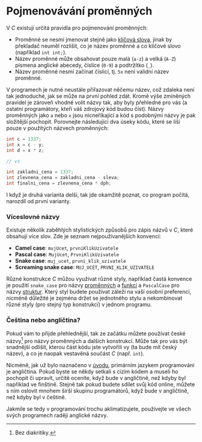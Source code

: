 # Pojmenovávání proměnných
V *C* existují určitá pravidla pro pojmenování proměnných:
- Proměnné se nesmí jmenovat stejně jako [klíčová slova](../syntaxe.md#klíčová-slova), jinak by
překladač neuměl rozlišit, co je název proměnné a co klíčové slovo (například `int int;`).
- Název proměnné může obsahovat pouze malá (`a-z`) a velká (`A-Z`) písmena anglické abecedy, číslice
(`0-9`) a podtržítko (`_`).
- Název proměnné nesmí začínat číslicí, tj. `5x` není validní název proměnné.

V programech je nutné neustále přiřazovat něčemu název, což zdaleka není tak jednoduché, jak se
může na první pohled zdát. Kromě výše zmíněných pravidel je zároveň vhodné volit názvy tak, aby byly
přehledné pro vás (a ostatní programátory, kteří váš zdrojový kód budou číst). Názvy proměnných jako
`a` nebo `x` jsou nicneříkající a kód s podobnými názvy je pak složitější pochopit. Porovnejte
následující dva úseky kódu, které se liší pouze v použitých názvech proměnných:
```c
int c = 1337;
int x = c - y;
int d = x * z;

// vs

int zakladni_cena = 1337;
int zlevnena_cena = zakladni_cena - sleva;
int finalni_cena = zlevnena_cena * dph;
``` 
I když je druhá varianta delší, tak jde okamžitě poznat, co program počítá, narozdíl od první varianty.

### Víceslovné názvy
Existuje několik zaběhlých stylistických způsobů pro zápis názvů v *C*, které obsahují více slov. Zde
je seznam nejpoužívanějších konvencí:
- **Camel case**: `mujUcet`, `prvniKlikUzivatele`
- **Pascal case**: `MujUcet`, `PrvniKlikUzivatele`
- **Snake case**: `muj_ucet`, `prvni_klik_uzivatele`
- **Screaming snake case**: `MUJ_UCET`, `PRVNI_KLIK_UZIVATELE`

Různé konstrukce *C* můžou využívat různé styly, například častá konvence je použití `snake_case`
pro názvy [proměnných](promenne.md) a [funkcí](../funkce/funkce.md) a `PascalCase` pro názvy
[struktur](../struktury/struktury.md). Který styl budete používat záleží na vaší osobní preferenci,
nicméně důležité je zejména držet se jednotného stylu a nekombinovat různé styly (pro stejný
typ konstrukcí) v jednom programu.

### Čeština nebo angličtina?
Pokud vám to přijde přehlednější, tak ze začátku můžete používat české názvy[^1] pro názvy proměnných
a dalších konstrukcí. Může tak pro vás být snadnější odlišit, kterou část kódu jste vytvořili vy (ta
bude mít český název), a co je naopak vestavěná součást *C* (např. `int`). 

[^1]: Bez diakritiky.

Nicméně, jak už bylo naznačeno v [úvodu](../../uvod/uvod.md), primárním jazykem programování je
angličtina. Pokud byste se někdy setkali s cizím kódem a museli ho pochopit či upravit, určitě oceníte,
když bude v angličtině, než kdyby byl například ve finštině. Stejně tak pokud budete sdílet svůj
kód online, můžete s ním oslovit mnohem širší skupinu programátorů, když bude v angličtině, než kdyby
byl v češtině.

Jakmile se tedy v programování trochu aklimatizujete, používejte ve všech svých programech raději
anglické názvy.
